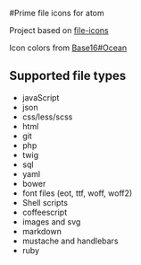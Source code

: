 #Prime file icons for atom

Project based on [file-icons](https://github.com/DanBrooker/file-icons)

Icon colors from [Base16#Ocean](https://chriskempson.github.io/base16/#ocean)

## Supported file types
* javaScript
* json
* css/less/scss
* html
* git
* php
* twig
* sql
* yaml
* bower
* font files (eot, ttf, woff, woff2)
* Shell scripts
* coffeescript
* images and svg
* markdown
* mustache and handlebars
* ruby

